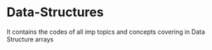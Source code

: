 # Data-Structures
It contains the codes of all imp topics and concepts covering in Data Structure arrays
